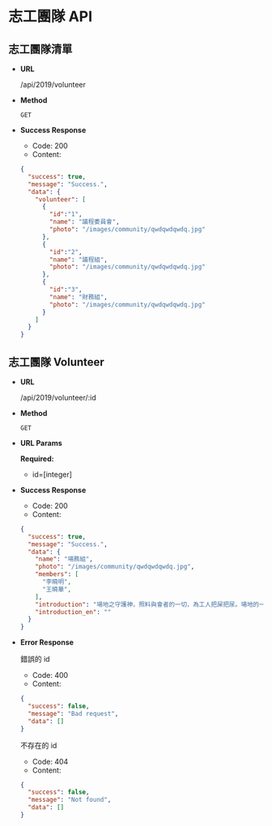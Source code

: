 # 志工團隊 API

## 志工團隊清單
- **URL**

    /api/2019/volunteer

- **Method**

    `GET`

- **Success Response**

  - Code: 200
  - Content:
  ```JSON
  {
    "success": true,
    "message": "Success.",
    "data": {
      "volunteer": [
        {
          "id":"1",
          "name": "議程委員會",
          "photo": "/images/community/qwdqwdqwdq.jpg"
        },
        {
          "id":"2",
          "name": "議程組",
          "photo": "/images/community/qwdqwdqwdq.jpg"
        },
        {
          "id":"3",
          "name": "財務組",
          "photo": "/images/community/qwdqwdqwdq.jpg"
        }
      ]
    }
  }
  ```

## 志工團隊 Volunteer
- **URL**

  /api/2019/volunteer/:id

- **Method**

  `GET`

- **URL Params**

    **Required:**

    - id=[integer]

- **Success Response**

  - Code: 200
  - Content:
  ```JSON
  {
    "success": true,
    "message": "Success.",
    "data": {
      "name": "場務組",
      "photo": "/images/community/qwdqwdqwdq.jpg",
      "members": [
        "李曉明",
        "王曉華",
      ],
      "introduction": "場地之守護神，照料與會者的一切，為工人把屎把尿。場地的一切柴米油鹽醬醋茶都是我們負責。",
      "introduction_en": ""
    }
  }
  ```

- **Error Response**

  錯誤的 id

  - Code: 400
  - Content:
  ```JSON
  {
    "success": false,
    "message": "Bad request",
    "data": []
  }
  ```

  不存在的 id
  - Code: 404
  - Content:
  ```JSON
  {
    "success": false,
    "message": "Not found",
    "data": []
  }
  ```
